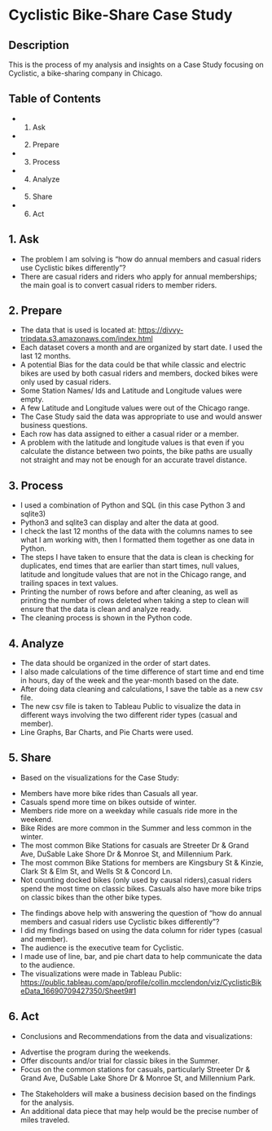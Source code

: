 # Cyclistic Bike-Share Case Study
## Description
This is the process of my analysis and insights on a Case Study focusing on Cyclistic, a bike-sharing company in Chicago.

## Table of Contents
- 1. Ask
- 2. Prepare
- 3. Process
- 4. Analyze
- 5. Share
- 6. Act

## 1. Ask
- The problem I am solving is “how do annual members and casual riders use Cyclistic bikes differently”?
- There are casual riders and riders who apply for annual memberships; the main goal is to convert casual riders to member riders. 

## 2. Prepare
- The data that is used is located at: https://divvy-tripdata.s3.amazonaws.com/index.html
- Each dataset covers a month and are organized by start date. I used the last 12 months.
- A potential Bias for the data could be that while classic and electric bikes are used by both casual riders and members, docked bikes were only used by casual riders.
- Some Station Names/ Ids and Latitude and Longitude values were empty.
- A few Latitude and Longitude values were out of the Chicago range.
- The Case Study said the data was appropriate to use and would answer business questions.
- Each row has data assigned to either a casual rider or a member.
- A problem with the latitude and longitude values is that even if you calculate the distance between two points, the bike paths are usually not straight and may not be enough for an accurate travel distance.

## 3. Process
- I used a combination of Python and SQL (in this case Python 3 and sqlite3)
- Python3 and sqlite3 can display and alter the data at good.
- I check the last 12 months of the data with the columns names to see what I am working with, then I formatted them together as one data in Python.
- The steps I have taken to ensure that the data is clean is checking for duplicates, end times that are earlier than start times, null values, latitude and longitude values that are not in the Chicago range, and trailing spaces in text values.
- Printing the number of rows before and after cleaning, as well as printing the number of rows deleted when taking a step to clean will ensure that the data is clean and analyze ready.
- The cleaning process is shown in the Python code.

## 4. Analyze
- The data should be organized in the order of start dates.
- I also made calculations of the time difference of start time and end time in hours, day of the week and the year-month based on the date.
- After doing data cleaning and calculations, I save the table as a new csv file.
- The new csv file is taken to Tableau Public to visualize the data in different ways involving the two different rider types (casual and member).
- Line Graphs, Bar Charts, and Pie Charts were used.

## 5. Share
- Based on the visualizations for the Case Study:
* Members have more bike rides than Casuals all year.
* Casuals spend more time on bikes outside of winter.
* Members ride more on a weekday while casuals ride more in the weekend.
* Bike Rides are more common in the Summer and less common in the winter.
* The most common Bike Stations for casuals are Streeter Dr & Grand Ave, DuSable Lake Shore Dr & Monroe St, and Millennium Park.
* The most common Bike Stations for members are Kingsbury St & Kinzie, Clark St & Elm St, and Wells St & Concord Ln.
* Not counting docked bikes (only used by causal riders),casual riders spend the most time on classic bikes. Casuals also have more bike trips on classic bikes than the other bike types.
- The findings above help with answering the question of “how do annual members and casual riders use Cyclistic bikes differently”?
- I did my findings based on using the data column for rider types (casual and member).
- The audience is the executive team for Cyclistic.
- I made use of line, bar, and pie chart data to help communicate the data to the audience.
- The visualizations were made in Tableau Public: https://public.tableau.com/app/profile/collin.mcclendon/viz/CyclisticBikeData_16690709427350/Sheet9#1

## 6. Act
- Conclusions and Recommendations from the data and visualizations:
* Advertise the program during the weekends.
* Offer discounts and/or trial for classic bikes in the Summer.
* Focus on the common stations for casuals, particularly Streeter Dr & Grand Ave, DuSable Lake Shore Dr & Monroe St, and Millennium Park.
- The Stakeholders will make a business decision based on the findings for the analysis.
- An additional data piece that may help would be the precise number of miles traveled. 
